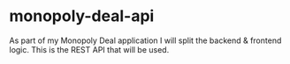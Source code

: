 # monopoly-deal-api
As part of my Monopoly Deal application I will split the backend &amp; frontend logic. This is the REST API that will be used.
